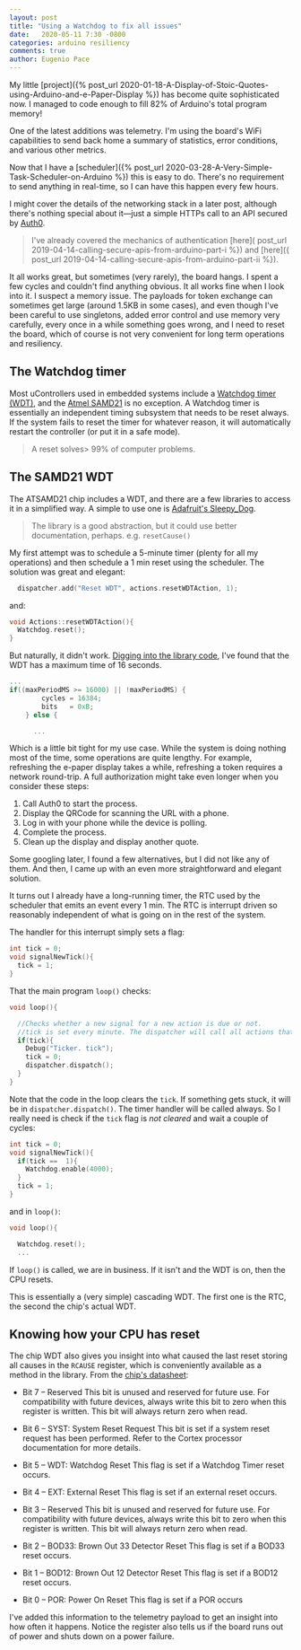 ```yaml
---
layout: post
title: "Using a Watchdog to fix all issues"
date:   2020-05-11 7:30 -0800
categories: arduino resiliency
comments: true
author: Eugenio Pace
---
```


My little [project]({% post_url 2020-01-18-A-Display-of-Stoic-Quotes-using-Arduino-and-e-Paper-Display %}) has become quite sophisticated now. I managed to code enough to fill 82% of Arduino's total program memory!

One of the latest additions was telemetry. I'm using the board's WiFi capabilities to send back home a summary of statistics, error conditions, and various other metrics.

Now that I have a [scheduler]({% post_url 2020-03-28-A-Very-Simple-Task-Scheduler-on-Arduino %}) this is easy to do. There's no requirement to send anything in real-time, so I can have this happen every few hours.

I might cover the details of the networking stack in a later post, although there's nothing special about it—just a simple HTTPs call to an API secured by [Auth0](https://auth0.com).

> I've already covered the mechanics of authentication [here]( post_url 2019-04-14-calling-secure-apis-from-arduino-part-i %}) and [here]({ post_url 2019-04-14-calling-secure-apis-from-arduino-part-ii %}). 

It all works great, but sometimes (very rarely), the board hangs. I spent a few cycles and couldn't find anything obvious. It all works fine when I look into it. I suspect a memory issue. The payloads for token exchange can sometimes get large (around 1.5KB in some cases), and even though I've been careful to use singletons, added error control and use memory very carefully, every once in a while something goes wrong, and I need to reset the board, which of course is not very convenient for long term operations and resiliency.

## The Watchdog timer

Most uControllers used in embedded systems include a [Watchdog timer (WDT)](https://en.wikipedia.org/wiki/Watchdog_timer), and the [Atmel SAMD21](https://www.microchip.com/wwwproducts/en/ATsamd21g18) is no exception. A Watchdog timer is essentially an independent timing subsystem that needs to be reset always. If the system fails to reset the timer for whatever reason, it will automatically restart the controller (or put it in a safe mode).

> A reset solves> 99% of computer problems.

## The SAMD21 WDT

The ATSAMD21 chip includes a WDT, and there are a few libraries to access it in a simplified way. A simple to use one is [Adafruit's Sleepy_Dog](https://github.com/adafruit/Adafruit_SleepyDog).

> The library is a good abstraction, but it could use better documentation, perhaps. e.g. `resetCause()`

My first attempt was to schedule a 5-minute timer (plenty for all my operations) and then schedule a 1 min reset using the scheduler. The solution was great and elegant:

```c++
  dispatcher.add("Reset WDT", actions.resetWDTAction, 1);  
```

and:

```c++
void Actions::resetWDTAction(){
  Watchdog.reset();
}
```

But naturally, it didn't work. [Digging into the library code](https://github.com/adafruit/Adafruit_SleepyDog/blob/master/utility/WatchdogSAMD.cpp#L36), I've found that the WDT has a maximum time of 16 seconds. 

```c++
...
if((maxPeriodMS >= 16000) || !maxPeriodMS) {
        cycles = 16384;
        bits   = 0xB;
    } else {

      ...
```

Which is a little bit tight for my use case. While the system is doing nothing most of the time, some operations are quite lengthy. For example, refreshing the e-paper display takes a while, refreshing a token requires a network round-trip. A full authorization might take even longer when you consider these steps:

1. Call Auth0 to start the process.
2. Display the QRCode for scanning the URL with a phone.
3. Log in with your phone while the device is polling.
4. Complete the process.
5. Clean up the display and display another quote.

Some googling later, I found a few alternatives, but I did not like any of them. And then, I came up with an even more straightforward and elegant solution.

It turns out I already have a long-running timer, the RTC used by the scheduler that emits an event every 1 min. The RTC is interrupt driven so reasonably independent of what is going on in the rest of the system.

The handler for this interrupt simply sets a flag:

```c++
int tick = 0;
void signalNewTick(){
  tick = 1;
}
```

That the main program `loop()` checks:

```c++
void loop(){

  //Checks whether a new signal for a new action is due or not.
  //tick is set every minute. The dispatcher will call all actions that are due
  if(tick){
    Debug("Ticker. tick");
    tick = 0;
    dispatcher.dispatch();
  }
}
```

Note that the code in the loop clears the `tick`. If something gets stuck, it will be in `dispatcher.dispatch()`. The timer handler will be called always. So I really need is check if the `tick` flag is *not cleared* and wait a couple of cycles:

```c++
int tick = 0;
void signalNewTick(){
  if(tick ==  1){
    Watchdog.enable(4000);
  }
  tick = 1;
}
```

and in `loop()`:

```c++
void loop(){

  Watchdog.reset();
  ...

```

If `loop()` is called, we are in business. If it isn't and the WDT is on, then the CPU resets.

This is essentially a (very simple) cascading WDT. The first one is the RTC, the second the chip's actual WDT.

## Knowing how your CPU has reset

The chip WDT also gives you insight into what caused the last reset storing all causes in the `RCAUSE` register, which is conveniently available as a method in the library. From the [chip's datasheet](https://cdn.sparkfun.com/datasheets/Dev/Arduino/Boards/Atmel-42181-SAM-D21_Datasheet.pdf):

* Bit 7 – Reserved
This bit is unused and reserved for future use. For compatibility with future devices, always write this bit to zero
when this register is written. This bit will always return zero when read.

* Bit 6 – SYST: System Reset Request
This bit is set if a system reset request has been performed. Refer to the Cortex processor documentation for more
details.

* Bit 5 – WDT: Watchdog Reset
This flag is set if a Watchdog Timer reset occurs.

* Bit 4 – EXT: External Reset
This flag is set if an external reset occurs.

* Bit 3 – Reserved
This bit is unused and reserved for future use. For compatibility with future devices, always write this bit to zero
when this register is written. This bit will always return zero when read.

* Bit 2 – BOD33: Brown Out 33 Detector Reset
This flag is set if a BOD33 reset occurs.

* Bit 1 – BOD12: Brown Out 12 Detector Reset
This flag is set if a BOD12 reset occurs.

* Bit 0 – POR: Power On Reset
This flag is set if a POR occurs


I've added this information to the telemetry payload to get an insight into how often it happens. Notice the register also tells us if the board runs out of power and shuts down on a power failure. 
